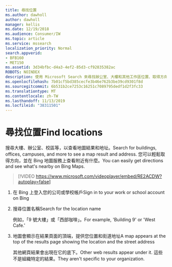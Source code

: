 ```yaml
---
title: 尋找位置
ms.author: dawholl
author: dawholl
manager: kellis
ms.date: 12/19/2018
ms.audience: Consumer/IW
ms.topic: article
ms.service: mssearch
localization_priority: Normal
search.appverid:
- BFB160
- MET150
ms.assetid: 3d34bfbc-d4a3-4ef2-85d3-cf92835382ac
ROBOTS: NOINDEX
description: 使用 Microsoft Search 來尋找辦公室、大樓和其他工作區位置、取得方向，還有更多功能
ms.openlocfilehash: 7b01cf5bd385cecfe3b46e762b3be39cd9301f8d
ms.sourcegitcommit: 6b531b2ce7253c16251c7089795dedf1d2f3fc33
ms.translationtype: MT
ms.contentlocale: zh-TW
ms.lasthandoff: 11/13/2019
ms.locfileid: "38311501"
---
```

# <a name="find-locations"></a><span data-ttu-id="34b66-103">尋找位置</span><span class="sxs-lookup"><span data-stu-id="34b66-103">Find locations</span></span>

<span data-ttu-id="34b66-104">搜尋大樓、辦公室、校區等，以查看地圖結果和地址。</span><span class="sxs-lookup"><span data-stu-id="34b66-104">Search for buildings, offices, campuses, and more to see a map result and address.</span></span> <span data-ttu-id="34b66-105">您可以輕鬆取得方向，並在 Bing 地圖服務上查看附近有什麼。</span><span class="sxs-lookup"><span data-stu-id="34b66-105">You can easily get directions and see what's nearby on Bing Maps.</span></span>

> [!VIDEO https://www.microsoft.com/videoplayer/embed/RE2ACDW?autoplay=false]
  
1. <span data-ttu-id="34b66-106">在 Bing 上登入您的公司或學校帳戶</span><span class="sxs-lookup"><span data-stu-id="34b66-106">Sign in to your work or school account on Bing</span></span>
    
2. <span data-ttu-id="34b66-107">搜尋位置名稱</span><span class="sxs-lookup"><span data-stu-id="34b66-107">Search for the location name</span></span>
    
    <span data-ttu-id="34b66-108">例如，「9 號大樓」或「西部咖啡」。</span><span class="sxs-lookup"><span data-stu-id="34b66-108">For example, 'Building 9' or 'West Cafe.'</span></span>
    
3. <span data-ttu-id="34b66-109">地圖會顯示在結果頁面的頂端，提供您位置和街道地址</span><span class="sxs-lookup"><span data-stu-id="34b66-109">A map appears at the top of the results page showing the location and the street address</span></span>
    
    <span data-ttu-id="34b66-110">其他網頁結果會出現在它的底下。</span><span class="sxs-lookup"><span data-stu-id="34b66-110">Other web results appear under it.</span></span> <span data-ttu-id="34b66-111">這些不是組織特定的結果。</span><span class="sxs-lookup"><span data-stu-id="34b66-111">They aren't specific to your organization.</span></span>

  

